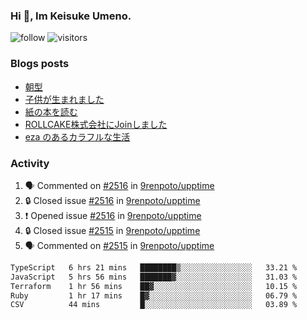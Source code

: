 ### Hi 👋, Im Keisuke Umeno.

<!--
**9renpoto/9renpoto** is a ✨ _special_ ✨ repository because its `README.md` (this file) appears on your GitHub profile.

Here are some ideas to get you started:

- 🔭 I’m currently working on ...
- 🌱 I’m currently learning ...
- 👯 I’m looking to collaborate on ...
- 🤔 I’m looking for help with ...
- 💬 Ask me about ...
- 📫 How to reach me: ...
- 😄 Pronouns: ...
- ⚡ Fun fact: ...
-->

![follow](https://img.shields.io/github/followers/9renpoto?label=Follow&style=social)
![visitors](https://komarev.com/ghpvc/?username=9renpoto&label=Profile%20views&color=0e75b6&style=flat)

### Blogs posts

<!-- BLOG-POST-LIST:START -->
- [朝型](https://9renpoto.win/entry/2024/05/29/im-an-early)
- [子供が生まれました](https://9renpoto.win/entry/2024/04/18/hello-world)
- [紙の本を読む](https://9renpoto.win/entry/2024/02/25/reading-papar-book)
- [ROLLCAKE株式会社にJoinしました](https://9renpoto.win/entry/2024/02/11/join)
- [eza のあるカラフルな生活](https://9renpoto.win/entry/2024/02/01/eza)
<!-- BLOG-POST-LIST:END -->

### Activity

<!--START_SECTION:activity-->
1. 🗣 Commented on [#2516](https://github.com/9renpoto/upptime/issues/2516#issuecomment-2212127944) in [9renpoto/upptime](https://github.com/9renpoto/upptime)
2. 🔒 Closed issue [#2516](https://github.com/9renpoto/upptime/issues/2516) in [9renpoto/upptime](https://github.com/9renpoto/upptime)
3. ❗ Opened issue [#2516](https://github.com/9renpoto/upptime/issues/2516) in [9renpoto/upptime](https://github.com/9renpoto/upptime)
4. 🔒 Closed issue [#2515](https://github.com/9renpoto/upptime/issues/2515) in [9renpoto/upptime](https://github.com/9renpoto/upptime)
5. 🗣 Commented on [#2515](https://github.com/9renpoto/upptime/issues/2515#issuecomment-2211957676) in [9renpoto/upptime](https://github.com/9renpoto/upptime)
<!--END_SECTION:activity-->

<!--START_SECTION:waka-->

```txt
TypeScript   6 hrs 21 mins   ████████▒░░░░░░░░░░░░░░░░   33.21 %
JavaScript   5 hrs 56 mins   ███████▓░░░░░░░░░░░░░░░░░   31.03 %
Terraform    1 hr 56 mins    ██▓░░░░░░░░░░░░░░░░░░░░░░   10.15 %
Ruby         1 hr 17 mins    █▓░░░░░░░░░░░░░░░░░░░░░░░   06.79 %
CSV          44 mins         █░░░░░░░░░░░░░░░░░░░░░░░░   03.89 %
```

<!--END_SECTION:waka-->
